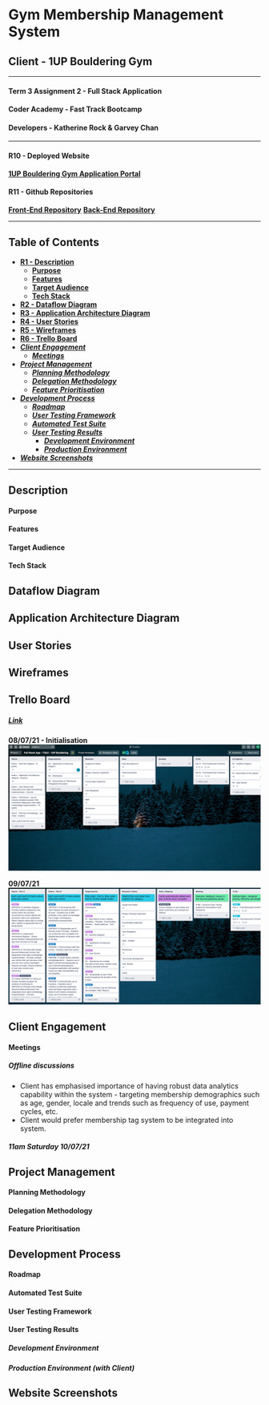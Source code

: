 # Gym Membership Management System

## Client - 1UP Bouldering Gym

<hr>

#### Term 3 Assignment 2 - Full Stack Application

#### Coder Academy - Fast Track Bootcamp

#### Developers - Katherine Rock & Garvey Chan

<hr>

#### R10 - Deployed Website

**[1UP Bouldering Gym Application Portal](https://)**

#### R11 - Github Repositories

**[Front-End Repository](https://github.com/garveycodes/t3a2-full-stack-app-front)**
**[Back-End Repository](https://github.com/t3a2-full-stack-app-back)**

<hr>

## Table of Contents

- **[R1 - Description](#description)**
  - **[Purpose](#purpose)**
  - **[Features](#features)**
  - **[Target Audience](#target-audience)**
  - **[Tech Stack](#tech-stack)**
- **[R2 - Dataflow Diagram](#dataflow-diagram)**
- **[R3 - Application Architecture Diagram](#application-architecture-diagram)**
- **[R4 - User Stories](#user-stories)**
- **[R5 - Wireframes](#wireframes)**
- **[R6 - Trello Board](#trello-board)**
- **_[Client Engagement](#client-engagement)_**
  - **_[Meetings](#meetings)_**
- **_[Project Management](#project-management)_**
  - **_[Planning Methodology](#planning-methodology)_**
  - **_[Delegation Methodology](#delegation-methodology)_**
  - **_[Feature Prioritisation](#feature-prioritisation)_**
- **_[Development Process](#development-process)_**
  - **_[Roadmap](#roadmap)_**
  - **_[User Testing Framework](#user-testing-framework)_**
  - **_[Automated Test Suite](#automated-test-suite)_**
  - **_[User Testing Results](#user-testing-results)_**
    - **_[Development Environment](#development-environment)_**
    - **_[Production Environment](#production-environment-with-client)_**
- **_[Website Screenshots](#website-screenshots)_**

<hr>

## Description

#### Purpose

#### Features

#### Target Audience

#### Tech Stack

## Dataflow Diagram

## Application Architecture Diagram

## User Stories

## Wireframes

## Trello Board

##### [Link](https://trello.com/b/a1wC5ZhV/full-stack-app-t3a2-1up-bouldering)

**08/07/21 - Initialisation**
![080721](./docs/trello/01_080721.png)

**09/07/21**
![090721](./docs/trello/02_090721.png)

## Client Engagement

#### Meetings

##### Offline discussions

- Client has emphasised importance of having robust data analytics capability within the system - targeting membership demographics such as age, gender, locale and trends such as frequency of use, payment cycles, etc.
- Client would prefer membership tag system to be integrated into system.

##### 11am Saturday 10/07/21

## Project Management

#### Planning Methodology

<!-- describe workflow -->

#### Delegation Methodology

<!-- describe strengths / weaknesses -->

#### Feature Prioritisation

<!-- Essential / Desirable / Wow-Factor -->

<!-- Difficulty level -->

## Development Process

#### Roadmap

<!-- Estimated timelines -->

#### Automated Test Suite

<!-- test-driven development guidelines -->

#### User Testing Framework

<!-- describe workflow and tools (surveys, etc.) -->

#### User Testing Results

##### Development Environment

##### Production Environment (with Client)

## Website Screenshots
